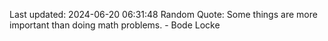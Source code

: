 Last updated: 2024-06-20 06:31:48
Random Quote: Some things are more important than doing math problems. - Bode Locke